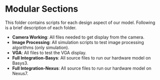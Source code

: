 # Modular Sections
This folder contains scripts for each design aspect of our model. Following is a brief description of each folder.

- **Camera Working**: All files needed to get display from the camera.
- **Image Processing**: All simulation scripts to test image processing algorithms (only simulation).
- **VGA**: All files to test the VGA display.
- **Full Integration-Basys**: All source files to run our hardware model on Basys3.
- **Full Integration-Nexus**: All source files to run our hardware model on Nexus7.
